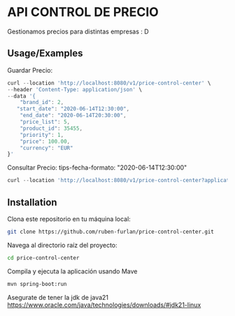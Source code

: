 
# API CONTROL DE PRECIO

Gestionamos precios para distintas empresas : D




## Usage/Examples

Guardar Precio:
```javascript
curl --location 'http://localhost:8080/v1/price-control-center' \
--header 'Content-Type: application/json' \
--data '{
    "brand_id": 2,
   "start_date": "2020-06-14T12:30:00",
    "end_date": "2020-06-14T20:30:00",
    "price_list": 5,
    "product_id": 35455,
    "priority": 1,
    "price": 100.00,
    "currency": "EUR"
}'
```

Consultar Precio:
tips-fecha-formato: "2020-06-14T12:30:00"

```javascript
curl --location 'http://localhost:8080/v1/price-control-center?application_date=2020-06-14T15%3A59%3A59&product_id=35455&brand_id=1'
```






## Installation

Clona este repositorio en tu máquina local:

```bash
git clone https://github.com/ruben-furlan/price-control-center.git
```
Navega al directorio raíz del proyecto:    

```bash
cd price-control-center
```

Compila y ejecuta la aplicación usando Mave

```bash
mvn spring-boot:run
```


Asegurate de tener la jdk de java21
https://www.oracle.com/java/technologies/downloads/#jdk21-linux


